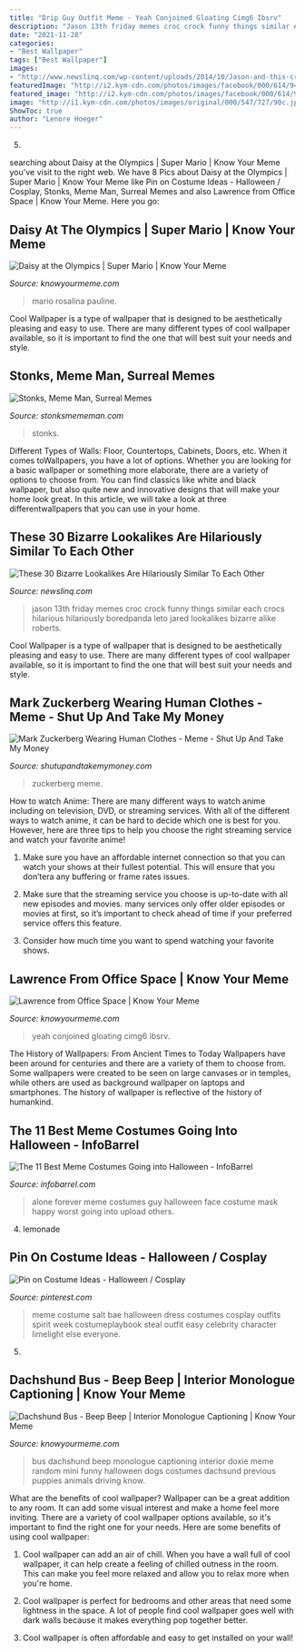 ```yaml
---
title: "Drip Guy Outfit Meme - Yeah Conjoined Gloating Cimg6 Ibsrv"
description: "Jason 13th friday memes croc crock funny things similar each crocs hilarious hilariously boredpanda leto jared lookalikes bizarre alike roberts"
date: "2021-11-28"
categories:
- "Best Wallpaper"
tags: ["Best Wallpaper"]
images:
- "http://www.newslinq.com/wp-content/uploads/2014/10/Jason-and-this-croc.jpg"
featuredImage: "http://i2.kym-cdn.com/photos/images/facebook/000/614/948/36c.jpg"
featured_image: "http://i2.kym-cdn.com/photos/images/facebook/000/614/948/36c.jpg"
image: "http://i1.kym-cdn.com/photos/images/original/000/547/727/90c.jpg"
ShowToc: true
author: "Lenore Hoeger"
---
```



5.

	

		
searching about Daisy at the Olympics | Super Mario | Know Your Meme you've visit to the right web. We have 8 Pics about Daisy at the Olympics | Super Mario | Know Your Meme like Pin on Costume Ideas - Halloween / Cosplay, Stonks, Meme Man, Surreal Memes and also Lawrence from Office Space | Know Your Meme. Here you go:
		
    
## Daisy At The Olympics | Super Mario | Know Your Meme

<img loading=lazy src="http://i1.kym-cdn.com/photos/images/original/000/975/819/6f6.gif" onerror="this.onerror=null;this.src='https://tse2.mm.bing.net/th?id=OIP.tVMcnp07lfggFCLIShWzlgHaKl&amp;pid=15.1';" alt="Daisy at the Olympics | Super Mario | Know Your Meme">

_Source: knowyourmeme.com_

>mario rosalina pauline. 

	

Cool Wallpaper is a type of wallpaper that is designed to be aesthetically pleasing and easy to use. There are many different types of cool wallpaper available, so it is important to find the one that will best suit your needs and style.

    
## Stonks, Meme Man, Surreal Memes

<img loading=lazy src="https://lh5.googleusercontent.com/proxy/rnje4j7rDC2KS0dzr_wPrINmnKwqIa0ZbYDJ97wdjURftE5FRXQDlwWKJ-nHsvufqtQ409584Q=w1200-h630-p-k-no-nu" onerror="this.onerror=null;this.src='https://tse4.mm.bing.net/th?id=OIP.f7qK739i64cppP21VUGnpQHaGD&amp;pid=15.1';" alt="Stonks, Meme Man, Surreal Memes">

_Source: stonksmememan.com_

>stonks. 

	

Different Types of Walls: Floor, Countertops, Cabinets, Doors, etc.
When it comes toWallpapers, you have a lot of options. Whether you are looking for a basic wallpaper or something more elaborate, there are a variety of options to choose from. You can find classics like white and black wallpaper, but also quite new and innovative designs that will make your home look great. In this article, we will take a look at three differentwallpapers that you can use in your home.

    
## These 30 Bizarre Lookalikes Are Hilariously Similar To Each Other

<img loading=lazy src="http://www.newslinq.com/wp-content/uploads/2014/10/Jason-and-this-croc.jpg" onerror="this.onerror=null;this.src='https://tse1.mm.bing.net/th?id=OIP.W143yHzGk7LW6BpeZz4fUgHaHW&amp;pid=15.1';" alt="These 30 Bizarre Lookalikes Are Hilariously Similar To Each Other">

_Source: newslinq.com_

>jason 13th friday memes croc crock funny things similar each crocs hilarious hilariously boredpanda leto jared lookalikes bizarre alike roberts. 

	

Cool Wallpaper is a type of wallpaper that is designed to be aesthetically pleasing and easy to use. There are many different types of cool wallpaper available, so it is important to find the one that will best suit your needs and style.

    
## Mark Zuckerberg Wearing Human Clothes - Meme - Shut Up And Take My Money

<img loading=lazy src="https://www.shutupandtakemymoney.com/wp-content/uploads/2020/11/mark-zuckerberg-wearing-human-clothes-meme.jpg" onerror="this.onerror=null;this.src='https://tse3.mm.bing.net/th?id=OIP.rncj0xmiioyyrZPFHzQCvwHaH8&amp;pid=15.1';" alt="Mark Zuckerberg Wearing Human Clothes - Meme - Shut Up And Take My Money">

_Source: shutupandtakemymoney.com_

>zuckerberg meme. 

	

How to watch Anime: There are many different ways to watch anime including on television, DVD, or streaming services.
With all of the different ways to watch anime, it can be hard to decide which one is best for you. However, here are three tips to help you choose the right streaming service and watch your favorite anime!
1. Make sure you have an affordable internet connection so that you can watch your shows at their fullest potential. This will ensure that you don’tera any buffering or frame rates issues.

2. Make sure that the streaming service you choose is up-to-date with all new episodes and movies. many services only offer older episodes or movies at first, so it’s important to check ahead of time if your preferred service offers this feature.

3. Consider how much time you want to spend watching your favorite shows.

    
## Lawrence From Office Space | Know Your Meme

<img loading=lazy src="http://i2.kym-cdn.com/photos/images/facebook/000/614/948/36c.jpg" onerror="this.onerror=null;this.src='https://tse3.mm.bing.net/th?id=OIP.JQ7EsRAI7pT4RlH4BB6KBwEfDZ&amp;pid=15.1';" alt="Lawrence from Office Space | Know Your Meme">

_Source: knowyourmeme.com_

>yeah conjoined gloating cimg6 ibsrv. 

	

The History of Wallpapers: From Ancient Times to Today
Wallpapers have been around for centuries and there are a variety of them to choose from. Some wallpapers were created to be seen on large canvases or in temples, while others are used as background wallpaper on laptops and smartphones. The history of wallpaper is reflective of the history of humankind.

    
## The 11 Best Meme Costumes Going Into Halloween - InfoBarrel

<img loading=lazy src="http://i.imgur.com/nrZxW.jpg" onerror="this.onerror=null;this.src='https://tse2.mm.bing.net/th?id=OIP.MLf558-s22iWDcFUGsIBcgHaLf&amp;pid=15.1';" alt="The 11 Best Meme Costumes Going into Halloween - InfoBarrel">

_Source: infobarrel.com_

>alone forever meme costumes guy halloween face costume mask happy worst going into upload others. 

	

4. lemonade 

    
## Pin On Costume Ideas - Halloween / Cosplay

<img loading=lazy src="https://i.pinimg.com/736x/7d/5d/3a/7d5d3a0c101c242740415d7d46157987--bae-meme-character-ideas.jpg" onerror="this.onerror=null;this.src='https://tse4.mm.bing.net/th?id=OIP.HqExa0ZcFs3ScxJwRCMAiQAAAA&amp;pid=15.1';" alt="Pin on Costume Ideas - Halloween / Cosplay">

_Source: pinterest.com_

>meme costume salt bae halloween dress costumes cosplay outfits spirit week costumeplaybook steal outfit easy celebrity character limelight else everyone. 

	

5.

    
## Dachshund Bus - Beep Beep | Interior Monologue Captioning | Know Your Meme

<img loading=lazy src="http://i1.kym-cdn.com/photos/images/original/000/547/727/90c.jpg" onerror="this.onerror=null;this.src='https://tse3.mm.bing.net/th?id=OIP.0CqzUTs-K4vryjcLigpqewHaFO&amp;pid=15.1';" alt="Dachshund Bus - Beep Beep | Interior Monologue Captioning | Know Your Meme">

_Source: knowyourmeme.com_

>bus dachshund beep monologue captioning interior doxie meme random mini funny halloween dogs costumes dachsund previous puppies animals driving know. 

	

What are the benefits of cool wallpaper?
Wallpaper can be a great addition to any room. It can add some visual interest and make a home feel more inviting. There are a variety of cool wallpaper options available, so it's important to find the right one for your needs. Here are some benefits of using cool wallpaper: 
1. Cool wallpaper can add an air of chill. When you have a wall full of cool wallpaper, it can help create a feeling of chilled outness in the room. This can make you feel more relaxed and allow you to relax more when you're home. 

2. Cool wallpaper is perfect for bedrooms and other areas that need some lightness in the space. A lot of people find cool wallpaper goes well with dark walls because it makes everything pop together better. 

3. Cool wallpaper is often affordable and easy to get installed on your wall!

